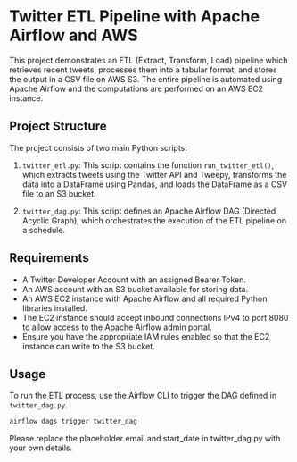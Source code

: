 # Twitter ETL Pipeline with Apache Airflow and AWS

This project demonstrates an ETL (Extract, Transform, Load) pipeline which retrieves recent tweets, processes them into a tabular format, and stores the output in a CSV file on AWS S3. The entire pipeline is automated using Apache Airflow and the computations are performed on an AWS EC2 instance.

## Project Structure

The project consists of two main Python scripts:

1. `twitter_etl.py`: This script contains the function `run_twitter_etl()`, which extracts tweets using the Twitter API and Tweepy, transforms the data into a DataFrame using Pandas, and loads the DataFrame as a CSV file to an S3 bucket.

2. `twitter_dag.py`: This script defines an Apache Airflow DAG (Directed Acyclic Graph), which orchestrates the execution of the ETL pipeline on a schedule.

## Requirements

- A Twitter Developer Account with an assigned Bearer Token.
- An AWS account with an S3 bucket available for storing data.
- An AWS EC2 instance with Apache Airflow and all required Python libraries installed.
- The EC2 instance should accept inbound connections IPv4 to port 8080 to allow access to the Apache Airflow admin portal.
- Ensure you have the appropriate IAM rules enabled so that the EC2 instance can write to the S3 bucket.

## Usage

To run the ETL process, use the Airflow CLI to trigger the DAG defined in `twitter_dag.py`.

```bash
airflow dags trigger twitter_dag
```

Please replace the placeholder email and start_date in twitter_dag.py with your own details.